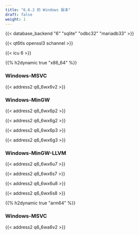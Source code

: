 ```yaml
---
title: "6.6.2 的 Windows 版本"
draft: false
weight: 1
---
```


{{< database_backend "6" "sqlite" "odbc32" "mariadb33" >}}

{{< qt6tls openssl3 schannel >}}

{{< icu 6 >}}

{{% h2dynamic true "x86_64" %}}

### Windows-MSVC

{{< address2 q6_6wx6v2 >}}

### Windows-MinGW

{{< address2 q6_6wx6p2 >}}

{{< address2 q6_6wx6g2 >}}

{{< address2 q6_6wx6p3 >}}

{{< address2 q6_6wx6g3 >}}

### Windows-MinGW-LLVM

{{< address2 q6_6wx6u7 >}}

{{< address2 q6_6wx6s7 >}}

{{< address2 q6_6wx6u8 >}}

{{< address2 q6_6wx6s8 >}}

{{% h2dynamic true "arm64" %}}

### Windows-MSVC

{{< address2 q6_6wa6v2 >}}
